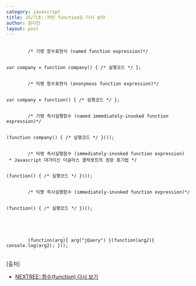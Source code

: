 ```yaml
---
category: javascript
title: JS/기초::꺼진 function도 다시 보자
author: 원지민
layout: post
---
```


<div class="code">
    <code>
        <span class="annotation">/* 기명 함수표현식 (named function expression)*/</span>
        <p><span class="script">var</span> <span class="variable">company</span> = <span class="script">function</span> <span class="function">company</span>() { <span class="annotation">/* 실행코드 */</span> };</p>
        <span class="annotation">/* 익명 함수표현식 (anonymous function expression)*/</span>
        <p><span class="script">var</span> <span class="variable">company</span> = <span class="script">function</span>() { <span class="annotation">/* 실행코드 */</span> };</p>
        <span class="annotation">/* 기명 즉시실행함수 (named immediately-invoked function expression)*/</span>
        <p>(<span class="script">function</span> <span class="function">company</span>() { <span class="annotation">/* 실행코드 */</span> }()); </p>
        <span class="annotation">/* 익명 즉시실행함수 (immediately-invoked function expression)<br>&nbsp;* Javascript 대가이신 더글라스 클락포트의 권장 표기법 */</span>
        <p>(<span class="spc">function() { /* 실행코드 */ }()</span>); </p>
        <span class="annotation">/* 익명 즉시실행함수 (immediately-invoked function expression)*/</span>
        <p>(<span class="script">function</span>() { <span class="annotation">/* 실행코드 */</span> })();</p>
    </code>
</div>
<br>
<div class="code">
    <code>
        (function(<span class="spc">arg</span>){ arg("jQuery") }(<span class="spc">function(arg2){ console.log(arg2); }</span>));
    </code>
</div> 
<br>
<div class="provenance">
    [출처]
    <ul>
        <li><a href="http://www.nextree.co.kr/p4150/" target="_blank">NEXTREE::함수(function) 다시 보기</a></li>
    </ul>
</div>